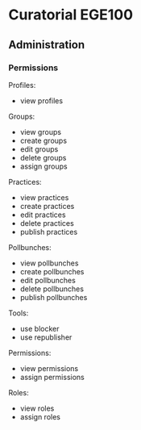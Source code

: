 # Curatorial EGE100

## Administration

### Permissions

Profiles:
* view profiles

Groups:
* view groups
* create groups
* edit groups
* delete groups
* assign groups

Practices:
* view practices
* create practices
* edit practices
* delete practices
* publish practices

Pollbunches:
* view pollbunches
* create pollbunches
* edit pollbunches
* delete pollbunches
* publish pollbunches

Tools:
* use blocker
* use republisher

Permissions:
* view permissions
* assign permissions

Roles:
* view roles
* assign roles
